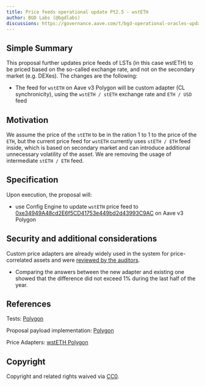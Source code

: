 ```yaml
---
title: Price feeds operational update Pt2.5 - wstETH
author: BGD Labs (@bgdlabs)
discussions: https://governance.aave.com/t/bgd-operational-oracles-update/13213/9
---
```


## Simple Summary

This proposal further updates price feeds of LSTs (in this case wstETH) to be priced based on the so-called exchange rate, and not on the secondary market (e.g. DEXes).
The changes are the following:

- The feed for `wstETH` on Aave v3 Polygon will be custom adapter (CL synchronicity), using the `wstETH / stETH` exchange rate and `ETH / USD` feed

## Motivation

We assume the price of the `stETH` to be in the ration 1 to 1 to the price of the `ETH`, but the current price feed for `wstETH` currently uses `stETH / ETH` feed inside, which is based on secondary market and can introduce additional unnecessary volatility of the asset. We are removing the usage of intermediate `stETH / ETH` feed.

## Specification

Upon execution, the proposal will:

- use Config Engine to update `wstETH` price feed to [0xe34949A48cd2E6f5CD41753e449bd2d43993C9AC](https://polygonscan.com/address/0xe34949a48cd2e6f5cd41753e449bd2d43993c9ac) on Aave v3 Polygon

## Security and additional considerations

Custom price adapters are already widely used in the system for price-correlated assets and were [reviewed by the auditors](https://github.com/bgd-labs/cl-synchronicity-price-adapter).

- Comparing the answers between the new adapter and existing one showed that the difference did not exceed 1% during the last half of the year.

## References

Tests: [Polygon](https://github.com/bgd-labs/aave-proposals/blob/main/src/AaveV3PriceFeedsUpdate_20230626/AaveV3PolPriceFeedsUpdate_20230626_PayloadTest.t.sol)

Proposal payload implementation: [Polygon](https://github.com/bgd-labs/aave-proposals/blob/main/src/AaveV3PriceFeedsUpdate_20230626/AaveV3PolPriceFeedsUpdate_20230626_Payload.sol)

Price Adapters: [wstETH Polygon](https://polygonscan.com/address/0xe34949a48cd2e6f5cd41753e449bd2d43993c9ac)

## Copyright

Copyright and related rights waived via [CC0](https://creativecommons.org/publicdomain/zero/1.0/).
